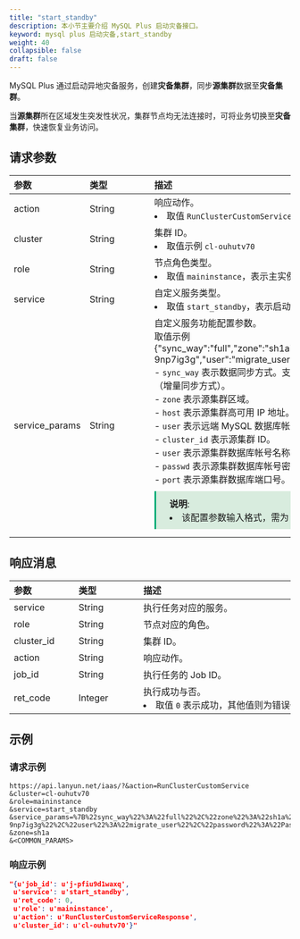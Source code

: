 ```yaml
---
title: "start_standby"
description: 本小节主要介绍 MySQL Plus 启动灾备接口。 
keyword: mysql plus 启动灾备,start_standby
weight: 40
collapsible: false
draft: false
---
```


MySQL Plus 通过启动异地灾备服务，创建**灾备集群**，同步**源集群**数据至**灾备集群**。

当**源集群**所在区域发生突发性状况，集群节点均无法连接时，可将业务切换至**灾备集群**，快速恢复业务访问。

## 请求参数

|<span style="display:inline-block;width:100px">参数</span> |<span style="display:inline-block;width:100px">类型</span>|<span style="display:inline-block;width:380px">描述</span>|<span style="display:inline-block;width:100px">是否必选</span>|
| :--- | :--- | :--- | :--- |
| action        | String | 响应动作。<li>取值 `RunClusterCustomService`  | Yes      |
| cluster        | String | 集群 ID。<li>取值示例 `cl-ouhutv70`  | Yes      |
| role           | String | 节点角色类型。 <li>取值 `maininstance`，表示主实例节点角色类型。 | Yes      |
| service        | String | 自定义服务类型。<li>取值 `start_standby`，表示启动异地灾备服务。 | Yes      |
| service_params | String | 自定义服务功能配置参数。<br> 取值示例 {"sync_way":"full","zone":"sh1a","host":"192.168.0.232","cluster_id":"cl-9np7ig3g","user":"migrate_user","password":"Passwd@123","port":3306"} <br>- `sync_way` 表示数据同步方式。支持 `full`（全量+增量同步方式） 和 `increment` （增量同步方式）。<br>- `zone` 表示源集群区域。<br>- `host` 表示源集群高可用 IP 地址。<br>- `user` 表示远端 MySQL 数据库帐号名称。<br>- `cluster_id` 表示源集群 ID。<br>- `user` 表示源集群数据库帐号名称。需具备 super 或复制权限的帐号。<br>- `passwd` 表示源集群数据库帐号密码。<br>- `port` 表示源集群数据库端口号。<span style="display: block; background-color: #D8ECDE; padding: 10px 24px; margin: 10px 0; border-left: 3px solid #00a971;"><b>说明</b>: <li>该配置参数输入格式，需为 URL 编码 JSON 格式。</li></span>  | Yes |

## 响应消息

|<span style="display:inline-block;width:100px">参数</span> |<span style="display:inline-block;width:100px">类型</span>|<span style="display:inline-block;width:380px">描述</span>|
| :--- | :--- | :--- | 
| service    | String  | 执行任务对应的服务。                           |
| role       | String  | 节点对应的角色。                               |
| cluster_id | String  | 集群 ID。                                      |
| action     | String  | 响应动作。                                     |
| job_id     | String  | 执行任务的 Job ID。                            |
| ret_code   | Integer | 执行成功与否。<li>取值 `0` 表示成功，其他值则为错误代码。 |

## 示例 

### 请求示例

```url
https://api.lanyun.net/iaas/?&action=RunClusterCustomService
&cluster=cl-ouhutv70
&role=maininstance
&service=start_standby
&service_params=%7B%22sync_way%22%3A%22full%22%2C%22zone%22%3A%22sh1a%22%2C%22host%22%3A%22192.168.0.232%22%2C%22cluster_id%22%3A%22cl-9np7ig3g%22%2C%22user%22%3A%22migrate_user%22%2C%22password%22%3A%22Passwd%40123%22%2C%22port%22%3A3306%7D
&zone=sh1a
&<COMMON_PARAMS>
```

### 响应示例

```json
"{u'job_id': u'j-pfiu9d1waxq',
 u'service': u'start_standby',
 u'ret_code': 0, 
 u'role': u'maininstance', 
 u'action': u'RunClusterCustomServiceResponse',
 u'cluster_id': u'cl-ouhutv70'}"
```
